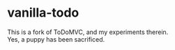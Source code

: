 # vanilla-todo
This is a fork of ToDoMVC, and my experiments therein.  
Yes, a puppy has been sacrificed.
